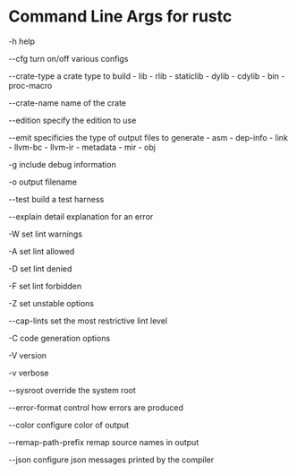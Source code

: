 # Command Line Args for rustc

-h help

--cfg turn on/off various configs

--crate-type a crate type to build
    - lib
    - rlib
    - staticlib
    - dylib
    - cdylib
    - bin
    - proc-macro

--crate-name name of the crate

--edition specify the edition to use

--emit specificies the type of output files to generate
    - asm
    - dep-info
    - link
    - llvm-bc
    - llvm-ir
    - metadata
    - mir
    - obj

-g include debug information

-o output filename

--test build a test harness

--explain detail explanation for an error

-W set lint warnings

-A set lint allowed

-D set lint denied

-F set lint forbidden

-Z set unstable options

--cap-lints set the most restrictive lint level

-C code generation options

-V version

-v verbose

--sysroot override the system root

--error-format control how errors are produced

--color configure color of output

--remap-path-prefix remap source names in output

--json configure json messages printed by the compiler

